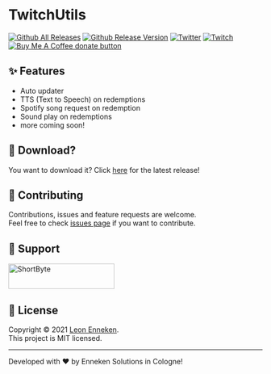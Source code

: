 # TwitchUtils
[![Github All Releases](https://img.shields.io/github/downloads/ShortByte/TwitchUtils/total.svg?style=for-the-badge&logo=appveyor)]() [![Github Release Version](https://img.shields.io/github/v/release/ShortByte/TwitchUtils?style=for-the-badge&logo=appveyor)]()
[![Twitter](https://img.shields.io/twitter/follow/ShortByteYT?style=for-the-badge)]()
[![Twitch](https://img.shields.io/twitch/status/ShortByte?style=for-the-badge)]()
<span class="badge-buymeacoffee">
<a href="https://www.buymeacoffee.com/ShortByte" title="Donate to this project using Buy Me A Coffee"><img src="https://img.shields.io/badge/buy%20me%20a%20coffee-donate-orange.svg?style=for-the-badge" alt="Buy Me A Coffee donate button" /></a>
</span>

## ✨ Features
- Auto updater
- TTS (Text to Speech) on redemptions
- Spotify song request on redemption
- Sound play on redemptions
- more coming soon!

## 👀 Download?
You want to download it? Click [here](https://github.com/ShortByte/TwitchUtils/releases/latest) for the latest release!


## 🤝 Contributing

Contributions, issues and feature requests are welcome.<br />
Feel free to check [issues page](https://github.com/ShortByte/TwitchUtils/issues) if you want to contribute.<br />


## 🙏 Support

<p><a href="https://www.buymeacoffee.com/ShortByte"> <img  src="https://cdn.buymeacoffee.com/buttons/v2/default-yellow.png" height="50" width="210" alt="ShortByte" /></a></p>

## 📝 License

Copyright © 2021 [Leon Enneken](https://github.com/ShortByte).<br />
This project is MIT licensed.

---

Developed with ❤️ by Enneken Solutions in Cologne!